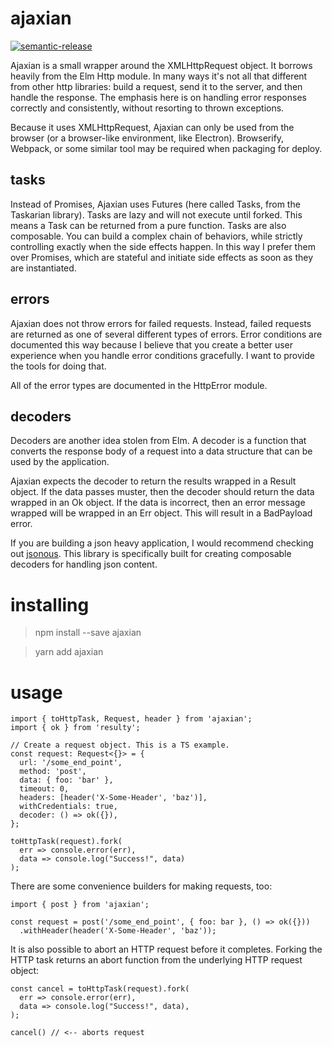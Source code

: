 # ajaxian

[![semantic-release](https://img.shields.io/badge/%20%20%F0%9F%93%A6%F0%9F%9A%80-semantic--release-e10079.svg?style=flat-square)](https://github.com/semantic-release/semantic-release)

Ajaxian is a small wrapper around the XMLHttpRequest object. It borrows heavily
from the Elm Http module. In many ways it's not all that different from other
http libraries: build a request, send it to the server, and then handle the
response. The emphasis here is on handling error responses correctly and
consistently, without resorting to thrown exceptions.

Because it uses XMLHttpRequest, Ajaxian can only be used from the browser (or
a browser-like environment, like Electron). Browserify, Webpack, or some similar
tool may be required when packaging for deploy.

## tasks

Instead of Promises, Ajaxian uses Futures (here called Tasks, from the
Taskarian library). Tasks are lazy and will not execute until forked. This
means a Task can be returned from a pure function. Tasks are also composable.
You can build a complex chain of behaviors, while strictly controlling exactly
when the side effects happen. In this way I prefer them over Promises, which
are stateful and initiate side effects as soon as they are instantiated.

## errors

Ajaxian does not throw errors for failed requests. Instead, failed requests
are returned as one of several different types of errors. Error conditions
are documented this way because I believe that you create a better user
experience when you handle error conditions gracefully. I want to provide
the tools for doing that.

All of the error types are documented in the HttpError module.

## decoders

Decoders are another idea stolen from Elm. A decoder is a function that converts
the response body of a request into a data structure that can be used by the
application.

Ajaxian expects the decoder to return the results wrapped in a Result object.
If the data passes muster, then the decoder should return the data wrapped in
an Ok object. If the data is incorrect, then an error message wrapped will be
wrapped in an Err object. This will result in a BadPayload error.

If you are building a json heavy application, I would recommend checking out
[jsonous](https://github.com/kofno/festive-possum/tree/main/packages/jsonous). 
This library is specifically built for creating composable decoders for handling
json content.

# installing

> npm install --save ajaxian

> yarn add ajaxian

# usage

    import { toHttpTask, Request, header } from 'ajaxian';
    import { ok } from 'resulty';

    // Create a request object. This is a TS example.
    const request: Request<{}> = {
      url: '/some_end_point',
      method: 'post',
      data: { foo: 'bar' },
      timeout: 0,
      headers: [header('X-Some-Header', 'baz')],
      withCredentials: true,
      decoder: () => ok({}),
    };

    toHttpTask(request).fork(
      err => console.error(err),
      data => console.log("Success!", data)
    );

There are some convenience builders for making requests, too:

    import { post } from 'ajaxian';

    const request = post('/some_end_point', { foo: bar }, () => ok({}))
      .withHeader(header('X-Some-Header', 'baz'));

It is also possible to abort an HTTP request before it completes. Forking the
HTTP task returns an abort function from the underlying HTTP request object:

    const cancel = toHttpTask(request).fork(
      err => console.error(err),
      data => console.log("Success!", data),
    );

    cancel() // <-- aborts request
